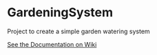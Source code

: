 # GardeningSystem
Project to create a simple garden watering system

[See the Documentation on Wiki](https://github.com/CDPTechnologies/GardeningSystem/wiki)
